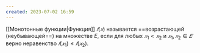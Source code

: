 ```yaml
---
created: 2023-07-02 16:59
---
```



[[Монотонные функции|Функция]] $𝑓(𝑥)$ называется ==возрастающей (неубывающей==) на множестве $E$, если для любых $𝑥_1 < 𝑥_2$ и $𝑥_1 , 𝑥_2 ∈ 𝐸$ верно неравенство $𝑓(𝑥_1) ≤ 𝑓(𝑥_2)$.








